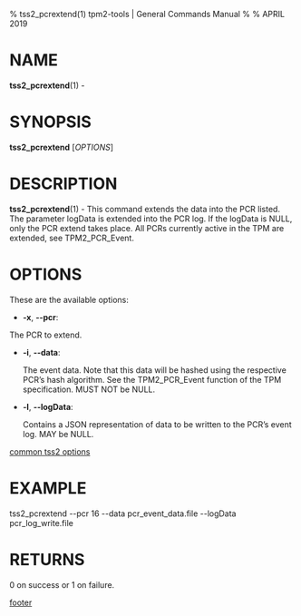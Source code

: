 % tss2_pcrextend(1) tpm2-tools | General Commands Manual
%
% APRIL 2019

# NAME

**tss2_pcrextend**(1) -

# SYNOPSIS

**tss2_pcrextend** [*OPTIONS*]

# DESCRIPTION

**tss2_pcrextend**(1) - This command extends the data into the PCR listed. The parameter logData is extended into the PCR log. If the logData is NULL, only the PCR extend takes place. All PCRs currently active in the TPM are extended, see
TPM2_PCR_Event.

# OPTIONS

These are the available options:

  * **-x**, **\--pcr**:

   The PCR to extend.

  * **-i**, **\--data**:

    The event data. Note that this data will be hashed using the respective PCR’s hash algorithm. See the TPM2_PCR_Event function of the TPM specification. MUST NOT be NULL.

  * **-l**, **\--logData**:

    Contains a JSON representation of data to be written to the PCR’s event log. MAY be NULL.


[common tss2 options](common/tss2-options.md)

# EXAMPLE

tss2_pcrextend --pcr 16 --data pcr_event_data.file --logData pcr_log_write.file

# RETURNS

0 on success or 1 on failure.

[footer](common/footer.md)
